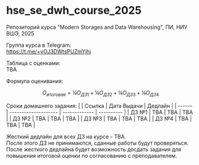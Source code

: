 # hse_se_dwh_course_2025
Репозиторий курса "Modern Storages and Data Warehousing", ПИ, НИУ ВШЭ, 2025

Группа курса в Telegram:<br>
https://t.me/+yOJ3DWtsPUZmYjhi

Таблица с оценками:<br>
TBA

Формула оценивания:
```math
O_{итоговая} = ¼ O_{ДЗ 1} + ¼ O_{ДЗ 2} + ¼ O_{ДЗ 3} + ¼ O_{ДЗ 4}
```

Сроки домашнего задания:
|        | Ссылка               | Дата Выдачи   | Дедлайн    |
| ------ | -------------------- | ------------- | ---------- |
| ДЗ №1  | TBA                  | TBA           | TBA        |
| ДЗ №2  | TBA                  | TBA           | TBA        |
| ДЗ №3  | TBA                  | TBA           | TBA        |
| ДЗ №4  | TBA                  | TBA           | TBA        |

Жесткий дедлайн для всех ДЗ на курсе - TBA.<br>
После этого ДЗ не принимаются, сданные работы будут проверяться.<br>
После жесткого дедлайна будет возможность досдать задания для повышения итоговой оценки по согласованию с преподавателем.
